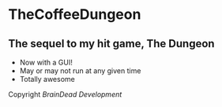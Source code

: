 # TheCoffeeDungeon
The sequel to my hit game, The Dungeon
---
* Now with a GUI!
* May or may not run at any given time  
* Totally awesome

Copyright *BrainDead Development*
